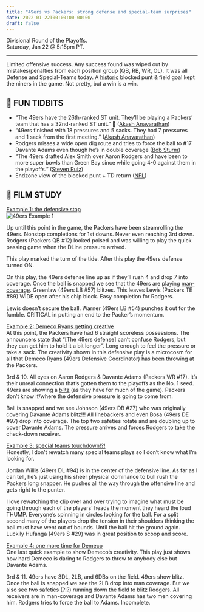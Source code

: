 ```yaml
---
title: "49ers vs Packers: strong defense and special-team surprises"
date: 2022-01-22T00:00:00-00:00
draft: false
---
```


Divisional Round of the Playoffs.  
Saturday, Jan 22 @ 5:15pm PT.  

---

Limited offensive success. Any success found was wiped out by mistakes/penalties from each position group (QB, RB, WR, OL). It was all Defense and Special-Teams today. A [historic](https://twitter.com/akashanav/status/1485289898005336064) blocked punt & field goal kept the niners in the game. Not pretty, but a win is a win.

## 🏈 FUN TIDBITS

* “The 49ers have the 26th-ranked ST unit. They’ll be playing a Packers’ team that has a 32nd-ranked ST unit.” 🥴 ([Akash Anavarathan](https://twitter.com/akashanav/status/1483227491875491843))
* “49ers finished with 18 pressures and 5 sacks. They had 7 pressures and 1 sack from the first meeting.” ([Akash Anavarathan](https://twitter.com/akashanav/status/1485291845538050049))
* Rodgers misses a wide open dig route and tries to force the ball to #17 Davante Adams even though he’s in double coverage ([Bob Sturm](https://twitter.com/SportsSturm/status/1485256783270719498))
* “The 49ers drafted Alex Smith over Aaron Rodgers and have been to more super bowls than Green Bay since while going 4-0 against them in the playoffs.” ([Steven Ruiz](https://twitter.com/theStevenRuiz/status/1485129267780325376))
* Endzone view of the blocked punt + TD return ([NFL](https://twitter.com/NFL/status/1485099267437989892))

## 🎥 FILM STUDY

[Example 1: the defensive stop](https://www.youtube.com/watch?v=UtTsF5GcL48&t=94s)  
![49ers Example 1](/images/Example1-640px.gif)  
<!-- ![49ers Example 1](/images/Example1-Small.mov)  
![49ers Example 2](/images/49ers.gif)  
![49ers Example 2](/images/profile.jpg)   -->
Up until this point in the game, the Packers have been steamrolling the 49ers. Nonstop completions for 1st downs. Never even reaching 3rd down. Rodgers (Packers QB #12) looked poised and was willing to play the quick passing game when the DLine pressure arrived.

This play marked the turn of the tide. After this play the 49ers defense turned ON.

On this play, the 49ers defense line up as if they’ll rush 4 and drop 7 into coverage. Once the ball is snapped we see that the 49ers are playing [man-coverage](https://en.wikipedia.org/wiki/Man-to-man_defense). Greenlaw (49ers LB #57) blitzes. This leaves Lewis (Packers TE #89) WIDE open after his chip block. Easy completion for Rodgers.

Lewis doesn’t secure the ball. Warner (49ers LB #54) punches it out for the fumble. CRITICAL in putting an end to the Packer’s momentum.

[Example 2: Demeco Ryans getting creative](https://www.youtube.com/watch?v=UtTsF5GcL48&t=453s)  
At this point, the Packers have had 6 straight scoreless possessions. The announcers state that “[The 49ers defense] can’t confuse Rodgers, but they can get him to hold it a bit longer”. Long enough to feel the pressure or take a sack. The creativity shown in this defensive play is a microcosm for all that Demeco Ryans (49ers Defensive Coordinator) has been throwing at the Packers.

3rd & 10. All eyes on Aaron Rodgers & Davante Adams (Packers WR #17). It’s their unreal connection that’s gotten them to the playoffs as the No. 1 seed. 49ers are showing a [blitz](https://en.wikipedia.org/wiki/American_football_plays#Blitz) (as they have for much of the game). Packers don’t know if/where the defensive pressure is going to come from.

Ball is snapped and we see Johnson (49ers DB #27) who was originally covering Davante Adams blitz!!! All linebackers and even Bosa (49ers DE #97) drop into coverage. The top two safeties rotate and are doubling up to cover Davante Adams. The pressure arrives and forces Rodgers to take the check-down receiver.

[Example 3: special teams touchdown!?!](https://www.youtube.com/watch?v=UtTsF5GcL48&t=612s)  
Honestly, I don’t rewatch many special teams plays so I don’t know what I’m looking for.

Jordan Willis (49ers DL #94) is in the center of the defensive line. As far as I can tell, he’s just using his sheer physical dominance to bull rush the Packers long snapper. He pushes all the way through the offensive line and gets right to the punter.

I love rewatching the clip over and over trying to imagine what must be going through each of the players’ heads the moment they heard the loud THUMP. Everyone’s spinning in circles looking for the ball. For a split second many of the players drop the tension in their shoulders thinking the ball must have went out of bounds. Until the ball hit the ground again. Luckily Hufanga (49ers S #29) was in great position to scoop and score.

[Example 4: one more time for Demeco](https://www.youtube.com/watch?v=UtTsF5GcL48&t=647s)  
One last quick example to show Demeco’s creativity. This play just shows how hard Demeco is daring to Rodgers to throw to anybody else but Davante Adams.

3rd & 11. 49ers have 3DL, 2LB, and 6DBs on the field. 49ers show blitz. Once the ball is snapped we see the 2LB drop into man coverage. But we also see two safeties (?!?) running down the field to blitz Rodgers. All receivers are in man-coverage and Davante Adams has two men covering him. Rodgers tries to force the ball to Adams. Incomplete.
